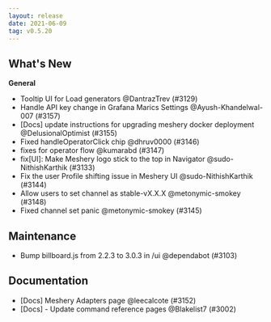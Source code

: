 ```yaml
---
layout: release
date: 2021-06-09
tag: v0.5.20
---
```


## What's New

**General**

- Tooltip UI for Load generators @DantrazTrev (#3129)
- Handle API key change in Grafana Marics Settings @Ayush-Khandelwal-007 (#3157)
- [Docs] update instructions for upgrading meshery docker deployment @DelusionalOptimist (#3155)
- Fixed handleOperatorClick chip @dhruv0000 (#3146)
- fixes for operator flow @kumarabd (#3147)
- fix[UI]: Make Meshery logo stick to the top in Navigator @sudo-NithishKarthik (#3133)
- Fix the user Profile shifting issue in Meshery UI @sudo-NithishKarthik (#3144)
- Allow users to set channel as stable-vX.X.X @metonymic-smokey (#3148)
- Fixed channel set panic @metonymic-smokey (#3145)

## Maintenance

- Bump billboard.js from 2.2.3 to 3.0.3 in /ui @dependabot (#3103)

## Documentation
- [Docs] Meshery Adapters page @leecalcote (#3152)
- [Docs] - Update command reference pages @Blakelist7 (#3002)

